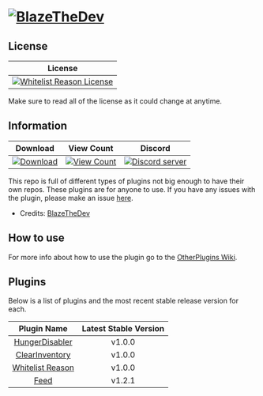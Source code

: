 # [![BlazeTheDev](https://i.imgur.com/fgVMXSe.png?1)]()

## License
| License |
| :---: |
| [![Whitelist Reason License](https://img.shields.io/github/license/iiFlamiinBlaze/OtherPlugins.svg?label=License)](LICENSE) |

Make sure to read all of the license as it could change at anytime.

## Information
| Download | View Count | Discord |
| :---: | :---: | :---: |
 [![Download](https://img.shields.io/badge/download-latest-blue.svg)](https://poggit.pmmp.io/ci/iiFlamiinBlaze/OtherPlugins/) | [![View Count](http://hits.dwyl.io/iiFlamiinBlaze/OtherPlugins.svg)](http://hits.dwyl.io/iiFlamiinBlaze/OtherPlugins) | <a href="https://discord.gg/znEsFsG"><img src="https://discordapp.com/api/guilds/425712766687510528/embed.png" alt="Discord server"/></a> |
 
This repo is full of different types of plugins not big enough to have their own repos. These plugins are for anyone to use.
If you have any issues with the plugin, please make an issue [here](https://github.com/iiFlamiinBlaze/OtherPlugins/issues/new).
* Credits: [BlazeTheDev](https://github.com/iiFlamiinBlaze)

## How to use
For more info about how to use the plugin go to the [OtherPlugins Wiki](https://iiflamiinblaze.github.io/projects/otherplugins/).

## Plugins
Below is a list of plugins and the most recent stable release version for each.

| Plugin Name | Latest Stable Version |
| :---: | :---: |
| [HungerDisabler](https://github.com/iiFlamiinBlaze/OtherPlugins/tree/master/HungerDisabler) | v1.0.0 |
| [ClearInventory](https://github.com/iiFlamiinBlaze/OtherPlugins/tree/master/ClearInventory) | v1.0.0 |
| [Whitelist Reason](https://github.com/iiFlamiinBlaze/OtherPlugins/tree/master/WhitelistReason) | v1.0.0 |
| [Feed](https://github.com/iiFlamiinBlaze/OtherPlugins/tree/master/Feed) | v1.2.1 |